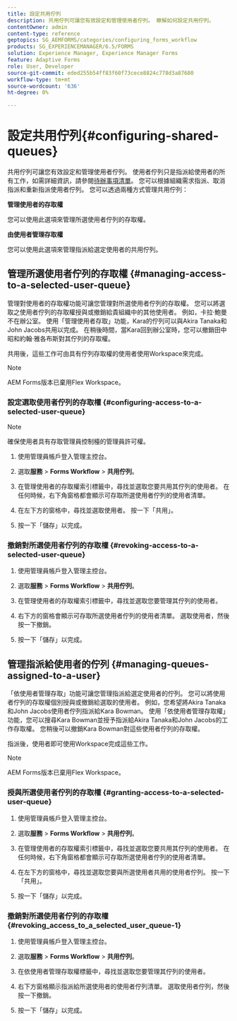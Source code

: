 ```yaml
---
title: 設定共用佇列
description: 共用佇列可讓您有效設定和管理使用者佇列。 瞭解如何設定共用佇列。
contentOwner: admin
content-type: reference
geptopics: SG_AEMFORMS/categories/configuring_forms_workflow
products: SG_EXPERIENCEMANAGER/6.5/FORMS
solution: Experience Manager, Experience Manager Forms
feature: Adaptive Forms
role: User, Developer
source-git-commit: eded255b54ff83f60f73cece8824c778d3a87680
workflow-type: tm+mt
source-wordcount: '636'
ht-degree: 0%

---
```


# 設定共用佇列{#configuring-shared-queues}

共用佇列可讓您有效設定和管理使用者佇列。 使用者佇列只是指派給使用者的所有工作，如需詳細資訊，請參閱[待辦事項清單](https://help.adobe.com/en_US/livecycle/11.0/WorkspaceHelp/WS92d06802c76abadb-2b6ab502126beb6ba2f-7ffc.2.html)。 您可以根據組織需求指派、取消指派和重新指派使用者佇列。 您可以透過兩種方式管理共用佇列：

**管理使用者的存取權**

您可以使用此選項來管理所選使用者佇列的存取權。

**由使用者管理存取權**

您可以使用此選項來管理指派給選定使用者的共用佇列。

## 管理所選使用者佇列的存取權 {#managing-access-to-a-selected-user-queue}

管理對使用者的存取權功能可讓您管理對所選使用者佇列的存取權。 您可以將選取之使用者佇列的存取權授與或撤銷給貴組織中的其他使用者。 例如，卡拉·鮑曼不在辦公室。 使用「管理使用者存取」功能，Kara的佇列可以與Akira Tanaka和John Jacobs共用以完成。 在稍後時間，當Kara回到辦公室時，您可以撤銷田中昭和約翰·雅各布斯對其佇列的存取權。

共用後，這些工作可由具有佇列存取權的使用者使用Workspace來完成。

>[!NOTE]
>
>AEM Forms版本已棄用Flex Workspace。

### 設定選取使用者佇列的存取權 {#configuring-access-to-a-selected-user-queue}

>[!NOTE]
> 
> 確保使用者具有存取管理員控制檯的管理員許可權。

1. 使用管理員帳戶登入管理主控台。
1. 選取&#x200B;**服務** > **Forms Workflow** > **共用佇列**。

1. 在管理使用者的存取權索引標籤中，尋找並選取您要共用其佇列的使用者。 在任何時候，右下角窗格都會顯示可存取所選使用者佇列的使用者清單。
1. 在左下方的窗格中，尋找並選取使用者。 按一下「共用」。
1. 按一下「儲存」以完成。

### 撤銷對所選使用者佇列的存取權 {#revoking-access-to-a-selected-user-queue}

1. 使用管理員帳戶登入管理主控台。
1. 選取&#x200B;**服務** > **Forms Workflow** > **共用佇列**。

1. 在管理使用者的存取權索引標籤中，尋找並選取您要管理其佇列的使用者。
1. 右下方的窗格會顯示可存取所選使用者佇列的使用者清單。 選取使用者，然後按一下撤銷。
1. 按一下「儲存」以完成。

## 管理指派給使用者的佇列 {#managing-queues-assigned-to-a-user}

「依使用者管理存取」功能可讓您管理指派給選定使用者的佇列。 您可以將使用者佇列的存取權個別授與或撤銷給選取的使用者。 例如，您希望將Akira Tanaka和John Jacobs使用者佇列指派給Kara Bowman。 使用「依使用者管理存取權」功能，您可以搜尋Kara Bowman並授予指派給Akira Tanaka和John Jacobs的工作存取權。 您稍後可以撤銷Kara Bowman對這些使用者佇列的存取權。

指派後，使用者即可使用Workspace完成這些工作。

>[!NOTE]
>
>AEM Forms版本已棄用Flex Workspace。

### 授與所選使用者佇列的存取權 {#granting-access-to-a-selected-user-queue}

1. 使用管理員帳戶登入管理主控台。
1. 選取&#x200B;**服務** > **Forms Workflow** > **共用佇列**。

1. 在管理使用者的存取權索引標籤中，尋找並選取您要共用其佇列的使用者。 在任何時候，右下角窗格都會顯示可存取所選使用者佇列的使用者清單。
1. 在左下方的窗格中，尋找並選取您要與所選使用者共用的使用者佇列。 按一下「共用」。
1. 按一下「儲存」以完成。

### 撤銷對所選使用者佇列的存取權 {#revoking_access_to_a_selected_user_queue-1}

1. 使用管理員帳戶登入管理主控台。
1. 選取&#x200B;**服務** > **Forms Workflow** > **共用佇列**。

1. 在依使用者管理存取權標籤中，尋找並選取您要管理其佇列的使用者。
1. 右下方窗格顯示指派給所選使用者的使用者佇列清單。 選取使用者佇列，然後按一下撤銷。
1. 按一下「儲存」以完成。
